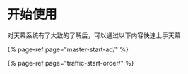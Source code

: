 # 开始使用

对天幕系统有了大致的了解后，可以通过以下内容快速上手天幕

{% page-ref page="master-start-ad/" %}

{% page-ref page="traffic-start-order/" %}

